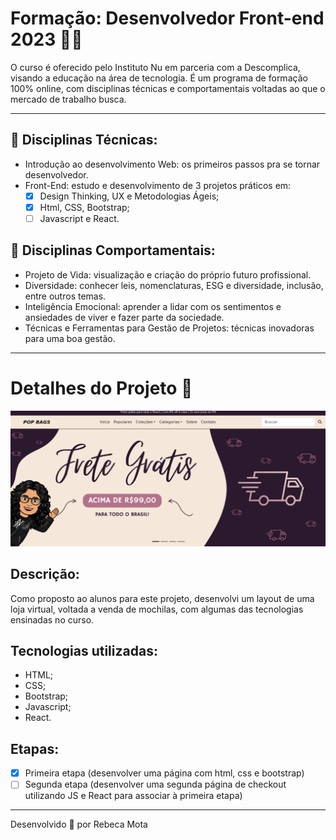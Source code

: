# Formação: Desenvolvedor Front-end 2023 👩‍💻

O curso é oferecido pelo Instituto Nu em parceria com a Descomplica, visando a educação na área de tecnologia. É um programa de formação 100% online, com disciplinas técnicas e comportamentais voltadas ao que o mercado de trabalho busca.

---

## 🚀 Disciplinas Técnicas:
- Introdução ao desenvolvimento Web:
‍os primeiros passos pra se tornar desenvolvedor.
- Front-End: estudo e desenvolvimento de 3 projetos práticos em:
  - [x] Design Thinking, UX e Metodologias Ágeis;
  - [x] Html, CSS, Bootstrap;
  - [ ] Javascript e React.

## 👩 Disciplinas Comportamentais:
- Projeto de Vida: visualização e criação do próprio futuro profissional. 
- Diversidade: conhecer leis, nomenclaturas, ESG e diversidade, inclusão, entre outros temas.
- Inteligência Emocional: aprender a lidar com os sentimentos e ansiedades de viver e fazer parte da sociedade.
- Técnicas e Ferramentas para Gestão de Projetos: técnicas inovadoras para uma boa gestão.

---

# Detalhes do Projeto 🎒

![Banner Loja E-commerce 'Pop Bags'](printLoja.png)

## Descrição: 
Como proposto ao alunos para este projeto, desenvolvi um layout de uma loja virtual, voltada a venda de mochilas, com algumas das tecnologias ensinadas no curso.

## Tecnologias utilizadas:

- HTML;
- CSS;
- Bootstrap;
- Javascript;
- React.

## Etapas:
- [x] Primeira etapa (desenvolver uma página com html, css e bootstrap)
- [ ] Segunda etapa (desenvolver uma segunda página de checkout utilizando JS e React para associar à primeira etapa)

---
Desenvolvido 💜 por Rebeca Mota